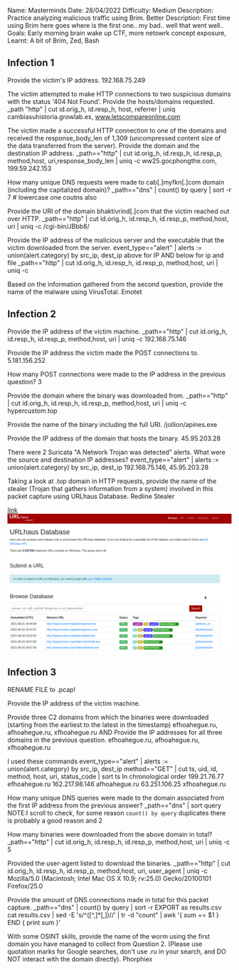 Name: Masterminds
Date: 28/04/2022
Difficulty: Medium
Description: Practice analyzing malicious traffic using Brim.
Better Description: First time using Brim here goes where is the first one.. my bad.. well that went well..
Goals: Early morning brain wake up CTF, more netowrk concept exposure, 
Learnt: A bit of Brim, Zed, Bash


## Infection 1

Provide the victim's IP address.
192.168.75.249

The victim attempted to make HTTP connections to two suspicious domains with the status '404 Not Found'. Provide the hosts/domains requested. 
_path "http" | cut id.orig_h, id.resp_h, host, referrer | uniq
cambiasuhistoria.growlab.es, www.letscompareonline.com

The victim made a successful HTTP connection to one of the domains and received the response_body_len of 1,309 (uncompressed content size of the data transferred from the server). Provide the domain and the destination IP address.
_path=="http" | cut id.orig_h, id.resp_h, id.resp_p, method,host, uri,response_body_len | uniq -c 
ww25.gocphongthe.com, 199.59.242.153

How many unique DNS requests were made to cab[.]myfkn[.]com domain (including the capitalized domain)? 
_path=="dns" | count() by query | sort -r
7 # lowercase one coutns also

Provide the URI of the domain bhaktivrind[.]com that the victim reached out over HTTP. 
_path=="http" | cut id.orig_h, id.resp_h, id.resp_p, method,host, uri | uniq -c
/cgi-bin/JBbb8/

Provide the IP address of the malicious server and the executable that the victim downloaded from the server. 
event_type=="alert" | alerts := union(alert.category) by src_ip, dest_ip
above for IP AND below for ip and file
_path=="http" | cut id.orig_h, id.resp_h, id.resp_p, method,host, uri | uniq -c 

Based on the information gathered from the second question, provide the name of the malware using VirusTotal. 
Emotet

## Infection 2

Provide the IP address of the victim machine. 
_path=="http" | cut id.orig_h, id.resp_h, id.resp_p, method,host, uri | uniq -c
192.168.75.146

Provide the IP address the victim made the POST connections to. 
5.181.156.252

How many POST connections were made to the IP address in the previous question?
3

Provide the domain where the binary was downloaded from. 
_path=="http" | cut id.orig_h, id.resp_h, id.resp_p, method,host, uri | uniq -c
hypercustom.top

Provide the name of the binary including the full URI.
/jollion/apines.exe

Provide the IP address of the domain that hosts the binary.
45.95.203.28

There were 2 Suricata "A Network Trojan was detected" alerts. What were the source and destination IP addresses? 
event_type=="alert" | alerts := union(alert.category) by src_ip, dest_ip
192.168.75.146, 45.95.203.28

Taking a look at .top domain in HTTP requests, provide the name of the stealer (Trojan that gathers information from a system) involved in this packet capture using URLhaus Database. 
Redline Stealer

[link](https://urlhaus.abuse.ch/browse.php?search=hypercustom.top)
![urlHaus](Screenshots/urlHaus.png)


## Infection 3

RENAME FILE to .pcap!

Provide the IP address of the victim machine.

Provide three C2 domains from which the binaries were downloaded (starting from the earliest to the latest in the timestamp)
efhoahegue.ru, afhoahegue.ru, xfhoahegue.ru
AND
Provide the IP addresses for all three domains in the previous question.
efhoahegue.ru, afhoahegue.ru, xfhoahegue.ru

I used these commands
event_type=="alert" | alerts := union(alert.category) by src_ip, dest_ip
method=="GET" | cut ts, uid, id, method, host, uri, status_code | sort ts
In chronological order
199.21.76.77 efhoahegue.ru
162.217.98.146 afhoahegue.ru
63.251.106.25 xfhoahegue.ru

How many unique DNS queries were made to the domain associated from the first IP address from the previous answer? 
_path=="dns" | sort query
NOTE:I scroll to check, for some reason `count() by query` duplicates  there is probably a good reason and 
2 

How many binaries were downloaded from the above domain in total?
_path=="http" | cut id.orig_h, id.resp_h, id.resp_p, method,host, uri | uniq -c
5

Provided the user-agent listed to download the binaries. 
_path=="http" | cut id.orig_h, id.resp_h, id.resp_p, method,host, uri, user_agent | uniq -c
Mozilla/5.0 (Macintosh; Intel Mac OS X 10.9; rv:25.0) Gecko/20100101 Firefox/25.0

Provide the amount of DNS connections made in total for this packet capture.
_path=="dns" | count() by query | sort -r
EXPORT as results.csv
cat results.csv | sed -E 's/^([^,]*[,])//' | tr -d "count" | awk '{ sum += $1 } END { print sum }'

With some OSINT skills, provide the name of the worm using the first domain you have managed to collect from Question 2. (Please use quotation marks for Google searches, don't use .ru in your search, and DO NOT interact with the domain directly).
Phorphiex
